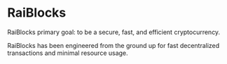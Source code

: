 RaiBlocks
======
RaiBlocks primary goal: to be a secure, fast, and efficient cryptocurrency.

RaiBlocks has been engineered from the ground up for fast decentralized transactions and minimal resource usage.
